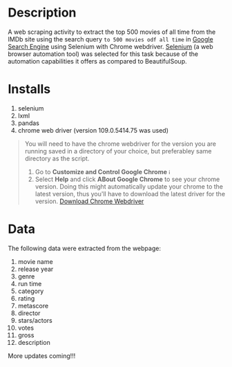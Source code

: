 # Description
A web scraping activity to extract the top 500 movies of all time from the IMDb site using the search query `to 500 movies odf all time` in [Google Search Engine](https://www.google.com) using Selenium with Chrome webdriver. [Selenium](https://selenium-python.readthedocs.io/) (a web browser automation tool) was selected for this task because of the automation capabilities it offers as compared to BeautifulSoup.

# Installs
1. selenium
2. lxml
3. pandas
4. chrome web driver (version 109.0.5414.75 was used)

> You will need to have the chrome webdriver for the version you are running saved in a directory of your choice, but preferabley same directory as the script.
> 1. Go to **Customize and Control Google Chrome** <img width="12" alt="image" src="https://user-images.githubusercontent.com/94759082/211974344-aa321e75-45db-41d6-831d-1abc61234580.png">
> 2. Select **Help** and click **ABout Google Chrome** to see your chrome version. Doing this might automatically update your chrome to the latest version, thus you'll have to download the latest driver for the version.
> [Download Chrome Webdriver](https://sites.google.com/chromium.org/driver/downloads?authuser=0)

# Data
The following data were extracted from the webpage:
1. movie name
2. release year
3. genre
4. run time
5. category
6. rating
7. metascore
8. director
9. stars/actors
10. votes
11. gross
12. description

More updates coming!!!
